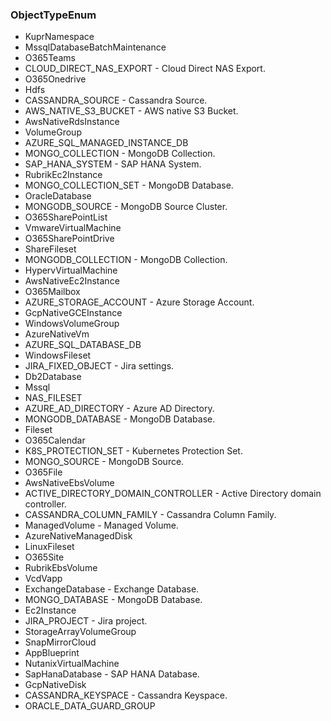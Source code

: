### ObjectTypeEnum
- KuprNamespace
- MssqlDatabaseBatchMaintenance
- O365Teams
- CLOUD_DIRECT_NAS_EXPORT - Cloud Direct NAS Export.
- O365Onedrive
- Hdfs
- CASSANDRA_SOURCE - Cassandra Source.
- AWS_NATIVE_S3_BUCKET - AWS native S3 Bucket.
- AwsNativeRdsInstance
- VolumeGroup
- AZURE_SQL_MANAGED_INSTANCE_DB
- MONGO_COLLECTION - MongoDB Collection.
- SAP_HANA_SYSTEM - SAP HANA System.
- RubrikEc2Instance
- MONGO_COLLECTION_SET - MongoDB Database.
- OracleDatabase
- MONGODB_SOURCE - MongoDB Source Cluster.
- O365SharePointList
- VmwareVirtualMachine
- O365SharePointDrive
- ShareFileset
- MONGODB_COLLECTION - MongoDB Collection.
- HypervVirtualMachine
- AwsNativeEc2Instance
- O365Mailbox
- AZURE_STORAGE_ACCOUNT - Azure Storage Account.
- GcpNativeGCEInstance
- WindowsVolumeGroup
- AzureNativeVm
- AZURE_SQL_DATABASE_DB
- WindowsFileset
- JIRA_FIXED_OBJECT - Jira settings.
- Db2Database
- Mssql
- NAS_FILESET
- AZURE_AD_DIRECTORY - Azure AD Directory.
- MONGODB_DATABASE - MongoDB Database.
- Fileset
- O365Calendar
- K8S_PROTECTION_SET - Kubernetes Protection Set.
- MONGO_SOURCE - MongoDB Source.
- O365File
- AwsNativeEbsVolume
- ACTIVE_DIRECTORY_DOMAIN_CONTROLLER - Active Directory domain controller.
- CASSANDRA_COLUMN_FAMILY - Cassandra Column Family.
- ManagedVolume - Managed Volume.
- AzureNativeManagedDisk
- LinuxFileset
- O365Site
- RubrikEbsVolume
- VcdVapp
- ExchangeDatabase - Exchange Database.
- MONGO_DATABASE - MongoDB Database.
- Ec2Instance
- JIRA_PROJECT - Jira project.
- StorageArrayVolumeGroup
- SnapMirrorCloud
- AppBlueprint
- NutanixVirtualMachine
- SapHanaDatabase - SAP HANA Database.
- GcpNativeDisk
- CASSANDRA_KEYSPACE - Cassandra Keyspace.
- ORACLE_DATA_GUARD_GROUP

